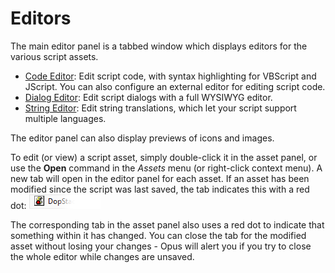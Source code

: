 # Editors

The main editor panel is a tabbed window which displays editors for the various script assets.

- [Code Editor](/Manual/scripting/script_editor/editors/code_editor.md): Edit script code, with syntax highlighting for VBScript and JScript. You can also configure an external editor for editing script code.
- [Dialog Editor](/Manual/scripting/script_editor/editors/dialog_editor/README.md): Edit script dialogs with a full WYSIWYG editor.
- [String Editor](/Manual/scripting/script_editor/editors/string_editor.md): Edit string translations, which let your script support multiple languages.

The editor panel can also display previews of icons and images.

To edit (or view) a script asset, simply double-click it in the asset panel, or use the **Open** command in the *Assets* menu (or right-click context menu). A new tab will open in the editor panel for each asset. If an asset has been modified since the script was last saved, the tab indicates this with a red dot: ![](/Manual/images/media/13/scripteditor_tab.png)

The corresponding tab in the asset panel also uses a red dot to indicate that something within it has changed. You can close the tab for the modified asset without losing your changes - Opus will alert you if you try to close the whole editor while changes are unsaved.
